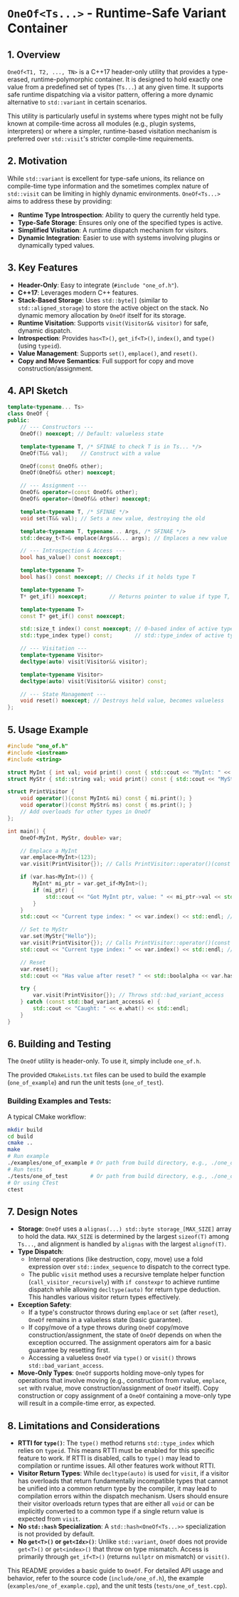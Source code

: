 # `OneOf<Ts...>` - Runtime-Safe Variant Container

## 1. Overview

`OneOf<T1, T2, ..., TN>` is a C++17 header-only utility that provides a type-erased, runtime-polymorphic container. It is designed to hold exactly one value from a predefined set of types (`Ts...`) at any given time. It supports safe runtime dispatching via a visitor pattern, offering a more dynamic alternative to `std::variant` in certain scenarios.

This utility is particularly useful in systems where types might not be fully known at compile-time across all modules (e.g., plugin systems, interpreters) or where a simpler, runtime-based visitation mechanism is preferred over `std::visit`'s stricter compile-time requirements.

## 2. Motivation

While `std::variant` is excellent for type-safe unions, its reliance on compile-time type information and the sometimes complex nature of `std::visit` can be limiting in highly dynamic environments. `OneOf<Ts...>` aims to address these by providing:

*   **Runtime Type Introspection**: Ability to query the currently held type.
*   **Type-Safe Storage**: Ensures only one of the specified types is active.
*   **Simplified Visitation**: A runtime dispatch mechanism for visitors.
*   **Dynamic Integration**: Easier to use with systems involving plugins or dynamically typed values.

## 3. Key Features

*   **Header-Only**: Easy to integrate (`#include "one_of.h"`).
*   **C++17**: Leverages modern C++ features.
*   **Stack-Based Storage**: Uses `std::byte[]` (similar to `std::aligned_storage`) to store the active object on the stack. No dynamic memory allocation by `OneOf` itself for its storage.
*   **Runtime Visitation**: Supports `visit(Visitor&& visitor)` for safe, dynamic dispatch.
*   **Introspection**: Provides `has<T>()`, `get_if<T>()`, `index()`, and `type()` (using `typeid`).
*   **Value Management**: Supports `set()`, `emplace()`, and `reset()`.
*   **Copy and Move Semantics**: Full support for copy and move construction/assignment.

## 4. API Sketch

```cpp
template<typename... Ts>
class OneOf {
public:
    // --- Constructors ---
    OneOf() noexcept; // Default: valueless state

    template<typename T, /* SFINAE to check T is in Ts... */>
    OneOf(T&& val);    // Construct with a value

    OneOf(const OneOf& other);
    OneOf(OneOf&& other) noexcept;

    // --- Assignment ---
    OneOf& operator=(const OneOf& other);
    OneOf& operator=(OneOf&& other) noexcept;

    template<typename T, /* SFINAE */>
    void set(T&& val); // Sets a new value, destroying the old

    template<typename T, typename... Args, /* SFINAE */>
    std::decay_t<T>& emplace(Args&&... args); // Emplaces a new value

    // --- Introspection & Access ---
    bool has_value() const noexcept;

    template<typename T>
    bool has() const noexcept; // Checks if it holds type T

    template<typename T>
    T* get_if() noexcept;       // Returns pointer to value if type T, else nullptr

    template<typename T>
    const T* get_if() const noexcept;

    std::size_t index() const noexcept; // 0-based index of active type, or std::variant_npos
    std::type_index type() const;       // std::type_index of active type (throws if valueless)

    // --- Visitation ---
    template<typename Visitor>
    decltype(auto) visit(Visitor&& visitor);

    template<typename Visitor>
    decltype(auto) visit(Visitor&& visitor) const;

    // --- State Management ---
    void reset() noexcept; // Destroys held value, becomes valueless
};
```

## 5. Usage Example

```cpp
#include "one_of.h"
#include <iostream>
#include <string>

struct MyInt { int val; void print() const { std::cout << "MyInt: " << val << std::endl; } };
struct MyStr { std::string val; void print() const { std::cout << "MyStr: " << val << std::endl; } };

struct PrintVisitor {
    void operator()(const MyInt& mi) const { mi.print(); }
    void operator()(const MyStr& ms) const { ms.print(); }
    // Add overloads for other types in OneOf
};

int main() {
    OneOf<MyInt, MyStr, double> var;

    // Emplace a MyInt
    var.emplace<MyInt>(123);
    var.visit(PrintVisitor{}); // Calls PrintVisitor::operator()(const MyInt&)

    if (var.has<MyInt>()) {
        MyInt* mi_ptr = var.get_if<MyInt>();
        if (mi_ptr) {
            std::cout << "Got MyInt ptr, value: " << mi_ptr->val << std::endl;
        }
    }
    std::cout << "Current type index: " << var.index() << std::endl; // Should be 0

    // Set to MyStr
    var.set(MyStr{"Hello"});
    var.visit(PrintVisitor{}); // Calls PrintVisitor::operator()(const MyStr&)
    std::cout << "Current type index: " << var.index() << std::endl; // Should be 1

    // Reset
    var.reset();
    std::cout << "Has value after reset? " << std::boolalpha << var.has_value() << std::endl; // false

    try {
        var.visit(PrintVisitor{}); // Throws std::bad_variant_access
    } catch (const std::bad_variant_access& e) {
        std::cout << "Caught: " << e.what() << std::endl;
    }
}
```

## 6. Building and Testing

The `OneOf` utility is header-only. To use it, simply include `one_of.h`.

The provided `CMakeLists.txt` files can be used to build the example (`one_of_example`) and run the unit tests (`one_of_test`).

### Building Examples and Tests:

A typical CMake workflow:

```bash
mkdir build
cd build
cmake ..
make
# Run example
./examples/one_of_example # Or path from build directory, e.g., ./one_of_example
# Run tests
./tests/one_of_test       # Or path from build directory, e.g., ./one_of_test
# Or using CTest
ctest
```

## 7. Design Notes

*   **Storage**: `OneOf` uses a `alignas(...) std::byte storage_[MAX_SIZE]` array to hold the data. `MAX_SIZE` is determined by the largest `sizeof(T)` among `Ts...`, and alignment is handled by `alignas` with the largest `alignof(T)`.
*   **Type Dispatch**:
    *   Internal operations (like destruction, copy, move) use a fold expression over `std::index_sequence` to dispatch to the correct type.
    *   The public `visit` method uses a recursive template helper function (`call_visitor_recursively`) with `if constexpr` to achieve runtime dispatch while allowing `decltype(auto)` for return type deduction. This handles various visitor return types effectively.
*   **Exception Safety**:
    *   If a type's constructor throws during `emplace` or `set` (after `reset`), `OneOf` remains in a valueless state (basic guarantee).
    *   If copy/move of a type throws during `OneOf` copy/move construction/assignment, the state of `OneOf` depends on when the exception occurred. The assignment operators aim for a basic guarantee by resetting first.
    *   Accessing a valueless `OneOf` via `type()` or `visit()` throws `std::bad_variant_access`.
*   **Move-Only Types**: `OneOf` supports holding move-only types for operations that involve moving (e.g., construction from rvalue, `emplace`, `set` with rvalue, move construction/assignment of `OneOf` itself). Copy construction or copy assignment of a `OneOf` containing a move-only type will result in a compile-time error, as expected.

## 8. Limitations and Considerations

*   **RTTI for `type()`**: The `type()` method returns `std::type_index` which relies on `typeid`. This means RTTI must be enabled for this specific feature to work. If RTTI is disabled, calls to `type()` may lead to compilation or runtime issues. All other features work without RTTI.
*   **Visitor Return Types**: While `decltype(auto)` is used for `visit`, if a visitor has overloads that return fundamentally incompatible types that cannot be unified into a common return type by the compiler, it may lead to compilation errors within the dispatch mechanism. Users should ensure their visitor overloads return types that are either all `void` or can be implicitly converted to a common type if a single return value is expected from `visit`.
*   **No `std::hash` Specialization**: A `std::hash<OneOf<Ts...>>` specialization is not provided by default.
*   **No `get<T>()` or `get<Idx>()`**: Unlike `std::variant`, `OneOf` does not provide `get<T>()` or `get<index>()` that throw on type mismatch. Access is primarily through `get_if<T>()` (returns `nullptr` on mismatch) or `visit()`.

This README provides a basic guide to `OneOf`. For detailed API usage and behavior, refer to the source code (`include/one_of.h`), the example (`examples/one_of_example.cpp`), and the unit tests (`tests/one_of_test.cpp`).
